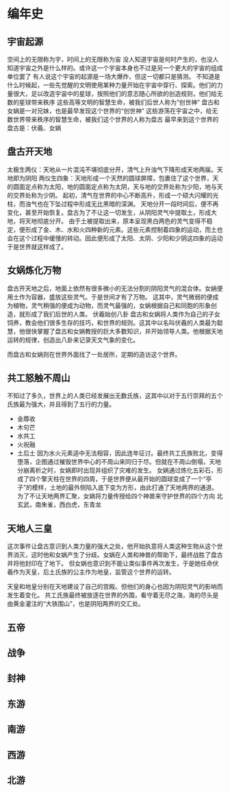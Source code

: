 # 编年史

## 宇宙起源
空间上的无限称为宇，时间上的无限称为宙
没人知道宇宙是何时产生的，也没人知道宇宙之外是什么样的。或许这一个宇宙本身也不过是另一个更大的宇宙的组成单位罢了
有人说这个宇宙的起源是一场大爆炸，但这一切都只是猜测。
不知道是什么时候起，一些先觉醒的文明使用某种力量开始在宇宙中穿行、探索。他们的力量很大，足以改造宇宙中的星球，按照他们的意志随心所欲的创造规则，他们给无数的星球带来秩序
这些高等文明的智慧生命，被我们后世人称为“创世神”
盘古和女娲是一对兄妹，也是最早发现这个世界的“创世神”
这些游荡在宇宙之中，给无数世界带来秩序的智慧生命，被我们这个世界的人称为盘古
最早来到这个世界的盘古是：伏羲、女娲

## 盘古开天地
太极生两仪：天地从一片混沌不堪彻底分开，清气上升浊气下降形成天地两届。天地即为阴阳
两仪生四象：天地形成一个天然的圆球屏障，包裹住了这个世界，天的圆面定点称为太阳，地的圆面定点称为太阴，天与地的交界处称为少阳，地与天的交界处称为少阴。
起初，清气在世界的中心不断高升，形成一个硕大闪耀的光柱，而浊气也在下坠过程中形成无比黑暗的深渊。
天地分开一段时间后，便不再变化，甚至开始恢复。盘古为了不让这一切发生，从阴阳灵气中提取土，形成大地，将天地彻底分开。
由于土被提取出来，原本呈现黑白两色的灵气变得不稳定，便形成了金、木、水和火四种新的元素。这些元素控制着四象的运动，而土也会在这个过程中缓慢的转动。因此便形成了太阳、太阴、少阳和少阴这四象的运动
于是世界就这样成了。

## 女娲炼化万物
盘古开天地之后，地面上依然有很多微小的无法分割的阴阳灵气的混合体。女娲便用土作为容器，盛放这些灵气。于是世间才有了万物。
这其中，灵气微弱的便成为植物，灵气稍强的便成为动物，而灵气最强的，女娲根据自己和同胞的形象创造，就形成了我们后世的人类。
伏羲始创八卦
盘古和女娲将人类作为自己的子女饲养，教会他们很多生存的技巧，和世界的规则。这其中以名叫伏羲的人类最为聪慧，他很快掌握了盘古和女娲教授的巨大多数知识，并开始领导人类。他根据天地运转的规律，创造出八卦来记录天文气象的变化。

而盘古和女娲则在世界外面找了一处居所，定期的造访这个世界。

## 共工怒触不周山

不知过了多久，世界上的人类已经发展出无数氏族，这其中以对于五行崇拜的五个氏族最为强大，并且得到了五行的力量。
- 金蓐收
- 木句芒
- 水共工
- 火祝融
- 土后土
因为水火元素适中无法相容，因此连年征讨。最终共工氏族败北，变得堕落，企图通过摧毁世界中心的不周山来同归于尽。但就在不周山倒塌，天地分崩离析之时，女娲即时出现并组织了灾难的发生。
女娲通过炼化五彩石，形成了四个擎天柱在世界的四周，于是世界便从最开始的圆球变成了一个“亭子”的模样，土地的最外侧陷入底下变为方形，由此打通了天地两界的通道。
为了不让天地两界汇聚，女娲将力量传授给四个神兽来守护世界的四个方向
北玄武，南朱雀，西白虎，东青龙

## 天地人三皇

这次事件让盘古意识到人类力量的强大之处，他开始执意将人类这种生物从这个世界消灭，这时他和女娲产生了分歧。女娲在人类和神兽的帮助下，最终战胜了盘古并将他封印在了地下。
但女娲也意识到不能让类似事件再次发生，于是她任命伏羲作为天皇，后土氏族的公主作为地皇，监管这个世界的运转。

天皇和地皇分别在天地建设了自己的宫殿。但他们的身心也因为阴阳灵气的影响而发生着变化。
共工氏族最终被放逐在世界的外围，看守着无尽之海，海的尽头是由黄金灌注的“大铁围山”，也是阴阳两界的交汇处。

## 五帝


## 战争


## 封神

## 东游

## 南游

## 西游

## 北游
